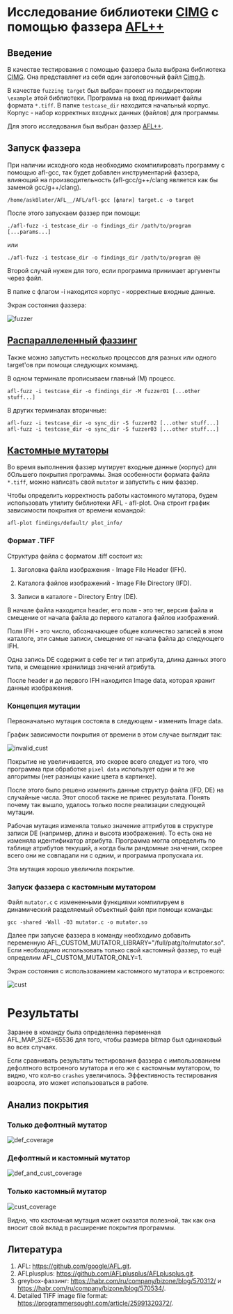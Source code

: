 # Исследование библиотеки [CIMG](https://github.com/GreycLab/CImg) с помощью фаззера [AFL++](https://github.com/AFLplusplus/AFLplusplus.git)

## Введение 
В качестве тестирования с помощью фаззера была выбрана библиотека [CIMG](https://github.com/GreycLab/CImg). Она представляет из себя один заголовочный файл [Cimg.h](https://github.com/GreycLab/CImg/blob/master/CImg.h). 

В качестве `fuzzing target` был выбран проект из поддиректории `\example` этой библиотеки. Программа на вход принимает файлы формата `*.tiff`. В папке `testcase_dir` находится начальный корпус. Корпус - набор корректных входных данных (файлов) для программы.

Для этого исследования был выбран фаззер [AFL++](https://github.com/AFLplusplus/AFLplusplus.git). 

## Запуск фаззера

При наличии исходного кода необходимо скомпилировать программу с помощью afl-gcc, так будет добавлен инструментарий фаззера, влияющий на производительность (afl-gcc/g++/clang является как бы заменой gcc/g++/clang).

~~~
/home/ask0later/AFL__/AFL/afl-gcc [флаги] target.c -o target 
~~~

После этого запускаем фаззер при помощи:
```
./afl-fuzz -i testcase_dir -o findings_dir /path/to/program [...params...]
```
или
```
./afl-fuzz -i testcase_dir -o findings_dir /path/to/program @@
```

Второй случай нужен для того, если программа принимает аргументы через файл.

В папке с флагом -i находится корпус - корректные входные данные.

Экран состояния фаззера:

![fuzzer](/img_for_README/fuzz.png)

## [Распараллеленный фаззинг](https://github.com/google/AFL/blob/master/docs/parallel_fuzzing.txt)

Также можно запустить несколько процессов для разных или одного target'ов при помощи следующих комманд.

В одном терминале прописываем главный (М) процесс.
```
afl-fuzz -i testcase_dir -o findings_dir -M fuzzer01 [...other stuff...]
```
В других терминалах вторичные:

```
afl-fuzz -i testcase_dir -o sync_dir -S fuzzer02 [...other stuff...]
afl-fuzz -i testcase_dir -o sync_dir -S fuzzer03 [...other stuff...]
```

## [Кастомные мутаторы](https://github.com/AFLplusplus/AFLplusplus/tree/stable/custom_mutators)

Во время выполнения фаззер мутирует входные данные (корпус) для бОльшего покрытия программы. Зная особенности формата файла `*.tiff`, можно написать свой ``mutator`` и запустить с ним фаззер. 

Чтобы определить корректность работы кастомного мутатора, будем использовать утилиту библиотеки AFL - afl-plot. Она строит график зависимости покрытия от времени командой:

~~~
afl-plot findings/default/ plot_info/
~~~

### Формат .TIFF

Структура файла с форматом .tiff состоит из:

1. Заголовка файла изображения - Image File Header (IFH).

2. Каталога файлов изображений - Image File Directory (IFD).

3. Записи в каталоге - Directory Entry (DE).

В начале файла находится header, его поля - это тег, версия файла и смещение от начала файла до первого каталога файлов изображений.

Поля IFH - это число, обозначающее общее количество записей в этом каталоге, эти самые записи, смещение от начала файла до следующего IFH.

Одна запись DE содержит в себе тег и тип атрибута, длина данных этого типа, и смещение хранилища значений атрибута.

После header и до первого IFH находится Image data, которая хранит данные изображения.

### Концепция мутации

Первоначально мутация состояла в следующем - изменить Image data.

График зависимости покрытия от времени в этом случае выглядит так:

![invalid_cust](/img_for_README/invalid_cust.png)

Покрытие не увеличивается, это скорее всего следует из того, что программа при обработке `pixel data` использует одни и те же алгоритмы (нет разницы какие цвета в картинке).

После этого было решено изменить данные структур файла (IFD, DE) на случайные числа. Этот способ также не принес результата. Понять почему так вышло, удалось только после реализации следующей мутации.

Рабочая мутация изменяла только значение аттрибутов в структуре записи DE (например, длина и высота изображения). То есть она не изменяла идентификатор атрибута. Программа могла определить по таблице атрибутов текущий, а когда были рандомные значения, скорее всего они не совпадали ни с одним, и программа пропускала их. 

Эта мутация хорошо увеличила покрытие.


### Запуск фаззера с кастомным мутатором

Файл `mutator.с` с измененными функциями компилируем в динамический разделяемый объектный файл при помощи команды:
```
gcc -shared -Wall -O3 mutator.c -o mutator.so
```
Далее при запуске фаззера в команду необходимо добавить переменную AFL_CUSTOM_MUTATOR_LIBRARY="/full/patg/to/mutator.so". Если необходимо использовать только свой кастомный фаззер, то ещё определим AFL_CUSTOM_MUTATOR_ONLY=1.


Экран состояния с использованием кастомного мутатора и встроеного:

![cust](/img_for_README/cust.png)

# Результаты
Заранее в команду была определенна переменная AFL_MAP_SIZE=65536 для того, чтобы размера bitmap был одинаковый во всех случаях.

Если сравнивать результаты тестирования фаззера с импользованием дефолтного встроеного мутатора и его же с кастомным мутатором, то видно, что кол-во `crashes` увеличилось. Эффективность тестирования возросла, это может использоваться в работе.

## Анализ покрытия

### Только дефолтный мутатор
![def_coverage](/img_for_README/def_coverage.png)

### Дефолтный и кастомный мутатор
![def_and_cust_coverage](/img_for_README/def_and_cust_coverage.png)

### Только кастомный мутатор
![cust_coverage](/img_for_README/cust_coverage.png)

Видно, что кастомная мутация может оказатся полезной, так как она вносит свой вклад в расширение покрытия программы.


## Литература
1. AFL: https://github.com/google/AFL.git.
2. AFLplusplus: https://github.com/AFLplusplus/AFLplusplus.git.
3. greybox-фаззинг: https://habr.com/ru/company/bizone/blog/570312/ и https://habr.com/ru/company/bizone/blog/570534/.
4. Detailed TIFF image file format: https://programmersought.com/article/25991320372/.
